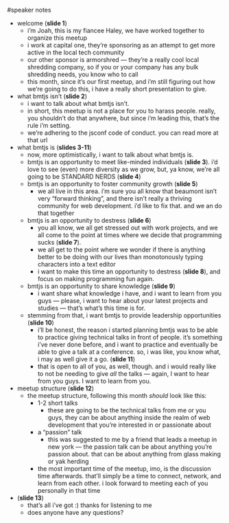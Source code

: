 #speaker notes

- welcome (**slide 1**)
  - i’m Joah, this is my fiancee Haley, we have worked together to organize this meetup
  - i work at capital one, they’re sponsoring as an attempt to get more active in the local tech community
  - our other sponsor is armorshred — they’re a really cool local shredding company, so if you or your company has any bulk shredding needs, you know who to call
  - this month, since it’s our first meetup, and i’m still figuring out how we’re going to do this, i have a really short presentation to give.
- what bmtjs isn’t (**slide 2**)
  - i want to talk about what bmtjs isn’t.
  - in short, this meetup is not a place for you to harass people. really, you shouldn’t do that anywhere, but since i’m leading this, that’s the rule i’m setting.
  - we’re adhering to the jsconf code of conduct. you can read more at that url
- what bmtjs is (**slides 3-11**) 
  - now, more optimistically, i want to talk about what bmtjs is.
  - bmtjs is an opportunity to meet like-minded individuals (**slide 3**). i’d love to see (even) more diversity as we grow, but, ya know, we’re all going to be STANDARD NERDS (**slide 4**)
  - bmtjs is an opportunity to foster community growth   (**slide 5**)
    - we all live in this area. i’m sure you all know that beaumont isn’t very “forward thinking”, and there isn’t really a thriving community for web development. i’d like to fix that. and we an do that together
  - bmtjs is an opportunity to destress (**slide 6**)
    - you all know, we all get stressed out with work projects, and we all come to the point at times where we decide that programming sucks (**slide 7**). 
    - we all get to the point where we wonder if there is anything better to be doing with our lives than monotonously typing characters into a text editor
    - i want to make this time an opportunity to destress (**slide 8**), and focus on making programming fun again.
  - bmtjs is an opportunity to share knowledge (**slide 9**)
    - i want share what knowledge i have, and i want to learn from you guys — please, i want to hear about your latest projects and studies — that’s what’s this time is for.
  - stemming from that, i want bmtjs to provide leadership opportunities (**slide 10**)
    - i’ll be honest, the reason i started planning bmtjs was to be able to practice giving technical talks in front of people. it’s something i’ve never done before, and i want to practice and eventually be able to give a talk at a conference. so, i was like, you know what, i may as well give it a go. (**slide 11**)
    - that is open to all of you, as well, though. and i would really like to not be needing to give _all_ the talks — again, I want to hear from you guys. I want to learn from you.
- meetup structure (**slide 12**)
	- the meetup structure, following this month _should_ look like this:
		- 1-2 short talks
			- these are going to be the technical talks from me or you guys, they can be about anything inside the realm of web development that you’re interested in or passionate about
		- a “passion” talk
			- this was suggested to me by a friend that leads a meetup in new york — the passion talk can be about anything you’re passion about. that can be about anything from glass making or yak herding
		- the most important time of the meetup, imo, is the discussion time afterwards. that’ll simply be a time to connect, network, and learn from each other. i look forward to meeting each of you personally in that time
- </talk> (**slide 13**)
	- that’s all i’ve got :) thanks for listening to me
	- does anyone have any questions?
